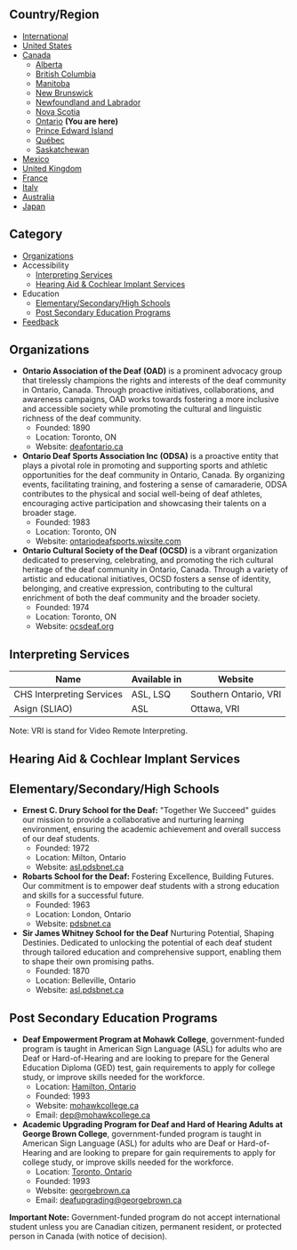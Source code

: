 ## Country/Region

- [International]({{site.baseurl}}/)
- [United States]({{site.baseurl}}/unitedstates)
- [Canada]({{site.baseurl}}/canada)
   - [Alberta]({{site.baseurl}}/canada/alberta)
   - [British Columbia]({{site.baseurl}}/canada/britishcolumbia)
   - [Manitoba]({{site.baseurl}}/canada/manitoba)
   - [New Brunswick]({{site.baseurl}}/canada/newbrunswick)
   - [Newfoundland and Labrador]({{site.baseurl}}/canada/newfoundlandandlabrador)
   - [Nova Scotia]({{site.baseurl}}/canada/novascotia)
   - [Ontario]({{site.baseurl}}/canada/ontario) **(You are here)**
   - [Prince Edward Island]({{site.baseurl}}/canada/princeedwardisland)
   - [Québec]({{site.baseurl}}/canada/quebec)
   - [Saskatchewan]({{site.baseurl}}/canada/saskatchewan)
- [Mexico]({{site.baseurl}}/mexico)
- [United Kingdom]({{site.baseurl}}/unitedkingdom)
- [France]({{site.baseurl}}/france)
- [Italy]({{site.baseurl}}/italy)
- [Australia]({{site.baseurl}}/australia)
- [Japan]({{site.baseurl}}/japan) 

## Category

- [Organizations](#organizations)
- Accessibility 
  - [Interpreting Services](#interpreting-services)
  - [Hearing Aid & Cochlear Implant Services](#hearing-aid-&-cochlear-impant-services)
- Education
    - [Elementary/Secondary/High Schools](#elementarysecondaryhigh-schools)
    - [Post Secondary Education Programs](#post-secondary-education-programs)
- [Feedback](#feedback)

## Organizations

- **Ontario Association of the Deaf (OAD)** is a prominent advocacy group that tirelessly champions the rights and interests of the deaf community in Ontario, Canada. Through proactive initiatives, collaborations, and awareness campaigns, OAD works towards fostering a more inclusive and accessible society while promoting the cultural and linguistic richness of the deaf community.
  - Founded: 1890
  - Location: Toronto, ON
  - Website: [deafontario.ca](https://www.deafontario.ca/)
- **Ontario Deaf Sports Association Inc (ODSA)** is a proactive entity that plays a pivotal role in promoting and supporting sports and athletic opportunities for the deaf community in Ontario, Canada. By organizing events, facilitating training, and fostering a sense of camaraderie, ODSA contributes to the physical and social well-being of deaf athletes, encouraging active participation and showcasing their talents on a broader stage.
  - Founded: 1983
  - Location: Toronto, ON
  - Website: [ontariodeafsports.wixsite.com](https://ontariodeafsports.wixsite.com/odsa/)
- **Ontario Cultural Society of the Deaf (OCSD)** is a vibrant organization dedicated to preserving, celebrating, and promoting the rich cultural heritage of the deaf community in Ontario, Canada. Through a variety of artistic and educational initiatives, OCSD fosters a sense of identity, belonging, and creative expression, contributing to the cultural enrichment of both the deaf community and the broader society.
  - Founded: 1974
  - Location: Toronto, ON
  - Website: [ocsdeaf.org](https://ocsdeaf.org/)

## Interpreting Services

| Name | Available in | Website |
|------|--------------|---------|
| CHS Interpreting Services | ASL, LSQ | Southern Ontario, VRI | [chs.ca](https://www.chs.ca/service/chs-interpreting-services) |
| Asign (SLIAO) | ASL | Ottawa, VRI | [asign.ca](https://asign.ca/) |

Note: VRI is stand for Video Remote Interpreting.

## Hearing Aid & Cochlear Implant Services

## Elementary/Secondary/High Schools

- **Ernest C. Drury School for the Deaf:** "Together We Succeed" guides our mission to provide a collaborative and nurturing learning environment, ensuring the academic achievement and overall success of our deaf students.
  - Founded: 1972
  - Location: Milton, Ontario
  - Website: [asl.pdsbnet.ca](https://asl.pdsbnet.ca/schools/ernest-c-drury-school-for-the-deaf/)
- **Robarts School for the Deaf:** Fostering Excellence, Building Futures. Our commitment is to empower deaf students with a strong education and skills for a successful future.
  - Founded: 1963
  - Location: London, Ontario
  - Website: [pdsbnet.ca](https://pdsbnet.ca/en/schools/robarts/)
- **Sir James Whitney School for the Deaf** Nurturing Potential, Shaping Destinies. Dedicated to unlocking the potential of each deaf student through tailored education and comprehensive support, enabling them to shape their own promising paths.
  - Founded: 1870
  - Location: Belleville, Ontario
  - Website: [asl.pdsbnet.ca](https://asl.pdsbnet.ca/schools/sir-james-whitney-school-for-the-deaf/)

## Post Secondary Education Programs

- **Deaf Empowerment Program at Mohawk College**, government-funded program is taught in American Sign Language (ASL) for adults who are Deaf or Hard-of-Hearing and are looking to prepare for the General Education Diploma (GED) test, gain requirements to apply for college study, or improve skills needed for the workforce. 
  - Location: [Hamilton, Ontario](https://www.google.com/maps/place/Mohawk+College/@43.2386914,-79.8906974,17z/data=!3m2!4b1!5s0x882c9b1066b83ab9:0x7b9bc544845145ef!4m6!3m5!1s0x882c9b0f091045c1:0x5cc59dd1633a1496!8m2!3d43.2386914!4d-79.8881225!16zL20vMDF4MzZ6?entry=ttu)
  - Founded: 1993
  - Website: [mohawkcollege.ca](https://www.mohawkcollege.ca/programs/get-prepared-for-college/academic-upgrading/deaf-empowerment-program)
  - Email: [dep@mohawkcollege.ca](mailto:dep@mohawkcollege.ca)
- **Academic Upgrading Program for Deaf and Hard of Hearing Adults at George Brown College**, government-funded program is taught in American Sign Language (ASL) for adults who are Deaf or Hard-of-Hearing and are looking to prepare for gain requirements to apply for college study, or improve skills needed for the workforce. 
  - Location: [Toronto, Ontario](https://www.google.com/maps/place/George+Brown+College+-+St.+James+Campus+-+A+Building/@43.6512977,-79.3728163,17z/data=!3m2!4b1!5s0x89d4cb309269a7db:0x2963d560ac10d54b!4m6!3m5!1s0x89d4cb308d8c451f:0x2a2d39cb9b79ac42!8m2!3d43.6512977!4d-79.3702414!16s%2Fg%2F11c1wjw7lp?entry=ttu)
  - Founded: 1993
  - Website: [georgebrown.ca](https://www.georgebrown.ca/programs/academic-upgrading-program-for-deaf-and-hard-of-hearing-adults-program-a752)
  - Email: [deafupgrading@georgebrown.ca](mailto:deafupgrading@georgebrown.ca)

**Important Note:** Government-funded program do not accept international student unless you are Canadian citizen, permanent resident, or protected person in Canada (with notice of decision).

